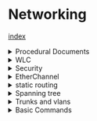 # Networking


[index](index.md)



<details> <summary>Procedural Documents</summary>




[cisco-base-config](cisco-base-config.md) </br>
[cisco-vlsm](cisco-vlsm.md)  </br>
[cisco-vlans](cisco-vlans.md) </br>
[cisco-intervlan-routing](cisco-intervlan-routing.md) </br>
[cisco-static-routing](cisco-static-routing.md) </br>
[Spanning Tree Proceedural](cisco-stp.md) </br>
[cisco-ether](cisco-ether.md) </br>
[cisco-dhcp](cisco-dhcp.md) </br>
[cisco-dhcp6](cisco-dhcp6.md) </br>
[cisco-hsrp](cisco-hsrp.md) </br>
[cisco-security](cisco-security.md)


</summary> </details>


<details> <summary>WLC</summary>

- WLC - Wireless Lan Controller
- A box for wireless stuff

    1. go to ip address of wlan
    2. create the profile and name it similar to the vlan it's on
    3. enable it and select which vlan it should be on
    4. go into the advanced tab and enable 'flexConnect' and 'flexconnect auth'

</summary> </details>





<details> <summary>Security</summary>

[cisco-security](cisco-security.md) </br>
Secure unused ports like this:
```
vlan 1000
name BlackHole
int range g1/0/20-24, g0/0/18-20
shutdown
switchport mode access
switchport access vlan 1000

```

Enable port security on switchport
- only allow one mac address on port
- will shut down port if mac addres number > 1
```
switchport mode access
switchport port-security
end
```

Prevent Vlan hopping attacks
```
!non trunking ports 
switcport mode access
exit

!trunking ports
switchport mode trunk
switchport nonegotiate
switchport trunk native vlan 999
end

!Inactive ports (throw them into blackhole vlan)
switchport mode access
switchport access vlan 1000
exit
```


New Command | What it does
------------|------------
clear port security | removes assigned mac address from secure port
sh port-security int g0/0/1 | display port security information
sh port-security address | show all of the mac addresses and how they were set
(config-if) switchport port-security  | enable switchport security. Must run this 
(config-if) switchport port-security maximum 3 | sets the number of mac addreses on the port. Default is 1
(config-if) switchport port-security mac-address <addressGoesHere> | sets the address
(config-if) switchport port-security mac-address sticky | get mac addresses and save them
(config-if) switchport port-security violation shutdown | if a violation occurs, it is logged, and the device is shut down
(config-if) switchport port-security violation restrict | if a violation occurs, the port drops the packets, device logs the issue
(config-if) switchport port-security violation protect | if a violation occurs, drop the packets. no logging
(config-if) switcport port-security aging type absolue | sets the mac addreses to age constantly.
(config-if) switcport port-security aging type inactivity | sets the mac addresses to only age when inactive.
(config-if) switcport port-security aging static  | do not age addresses.
(config-if) switcport port-security aging time 14 | remove mac address 14 minutes after the aging condition
sh ip dhcp snooping | display snooping information
ip dhcp snooping | globally enable dhcp snooping
ip dhcp snooping vlan 5, 10, 50-60 | enable dhcp snooping on a range of vlans
(config-if) ip dhcp snooping trust | use this for uplinks and server ports. Don't trust user ports
ip dhcp snooping limit rate <packets per second> | use this for end user ports. It mitigates DHCP attacks
(config-if) ip arp inspection trust | don't do arp inspection because interface is trusted
(config-if) ip arp inspection valdiate src-mac | arp inspection mode 
(config-if) ip arp inspection valdiate dst-mac | arp inspection mode
(config-if) ip arp inspection valdiate ip | arp inspecton mode
(config-if) ip arp inspection valdiate src-mac dest-mac ip | Apply multiple modes at the same time
(config-if) no ip dhcp snooping information option | ????????????

To prevent MAC flooding attack
```
int g0/0/0
switcport access vlan 10
switcport mode access 
switchport port-security maximum 5
switchport port-security 
switchport port-security violation restrict
```

To shut down port if there are more than 4 mac addresses
```
int g0/0/0
switcport access vlan 20
switcport mode access 
switchport port-security maximum 4
switchport port-security 
switchport port-security mac-adress sticky
```

Manually configure mac addresses
```
int g0/0/0
switcport access vlan 30
switcport mode access 
switchport port-security 
switchport port-security mac-address aaa.bbb.ccc
```


</summary> </details>




<details> <summary>EtherChannel</summary>

[cisco-ether](cisco-ether.md) </br>


- Combine multiple interfaces to act as one
- Interfaces must have identical speed, duplex, etc
- Interfaces must have idential function (trunk, routed, etc.)

    PAgP modes (Use desirable at all times)
    - 'on' - force this interface to channel without PAgP
    - 'active' - use open source LACP which does the same thing
    - 'PAgP desirable' - nogotiate with others, try to form chanel
    - 'PagP auto' - passive mode, list for channel formation


    ```
    !Configure PAgP mode
    int range g1/0/1-4
    shut
    channel-group 1 mode desireable

    !configure port channel
    int po1 

    !Display the general status of the port channel interface
    sh interfaces port-channel

    !Display one line of information per port channel. Most useful
    sh etherchannel summary

    !Display info about a specific port channel interface
    sh eitherchannel port-channel 

    !Display information about the role of a etherchannel interface
    sh interfaces etherchannel
    ```

</summary> </details>



<details> <summary>static routing</summary>


[cisco-static-routing](cisco-static-routing.md) </br>
[cisco-intervlan-routing](cisco-intervlan-routing.md) </br>
```
int gi0/0
ip add 192.178.1.1 255.255.255.0
duplex auto
speed auto
no shut

```

Types of standard routing:
1. Standard (individual) static route
- `Ip route <unknown network> <mask> <How to get there>`
- **ip route 192.168.3.0 255.255.255.0 192.168.2.2**
2. Default static route
- **ip route 0.0.0.0 0.0.0.0 10.10.10.1**
- routes all traffic to the second router
3. Floating static route
- Usually used as a backup
- Will only appear on the route table if the primary route fails
- The route with the lowest administrative distance is the only one on the route table
- setting distance to 130 is reccomended
```
route rip
version 2
no auto-summary
network 192.168.2.0

```
- Summary static route
General format is:
- `ip route <final destination network address><mask><second router address>`
Floating route format:
- Ip route <receiver network> <mask> <how to get there> <distance>


How to get there:
1. Use "Next-hop route" method if the IP is reachable connected network. ALWAY USE THIS ONE IN CLASS.
- **ip route 192.168.3.0 255.255.255.0 192.168.2.2**
2. Use "directly connected" method if you want to exit a specific interface
- **ip route 192.168.3.0 255.255.255.0 s0/0/0**
3. Use "fully specified" for most possible reliability
- **ip route 192.168.3.0 255.255.255.0 s0/0/0 192.168.2.2**





</summary> </details>


<details> <summary>Spanning tree</summary>

[Spanning Tree Proceedural](cisco-stp.md) </br>
- Redundency can create loops which result in broadcast storms and duplicate unicast frames.
- "Port flapping" getting multiple copies of the same mac address from different ports. PROBLEM
- Spanning tree prevents this by blocking one of the links if a storm is detected
- The 'Root bridge' is the most centerally located switch using in spanning tree STP
- Bridge Protocal Data Unit 'BPDU' contains a 'BID' for determining the root bridge
- A 'BID' or bridge id,  has a mac address, vlan id, and a bridge priority (lower is better)
- PVST:  if there are two possible routes to a device, load balence across both switches
- RSTP:  Load balencing STP, backwards compatable, 

```
!Enables modern PVST mode
spanning-tree mode rapid-pvst

!Sets as root bridge
spanning-tree vlan 1 root primary
end

!backup root bridge
spanning-tree vlan 1 root secondary
end

!set BID priority (lower is better)
spanning-tree vlan 1 priority 24576
end

sh spanning-tree


spanning-tree portfast !disable spanning tree
spanning-tree portfast edge default 
spanning-tree portfast default
spanning-tree portfast bpduguard default !global safeguard to prevent broadcast storm
spanning-tree bpduguard enable !single interface safeguard to prevent broadcast storm
spanning-tree portfast edge bpduguard default
spanning-tree portfast bpduguard default
```



</summary> </details>






<details> <summary>Trunks and vlans</summary>

[cisco-vlans](cisco-vlans.md)


* vLans are basically groups of ports on the same switch that are logically separated into groups.
* ISL - Inter Switch Link trunks.
    + tag all traffic going through the trunk with a vLan ID allowing multiple vLans to use one cable. 
    + trunk is used to connect multiple switches with multiple vLans while keeping traffic separated.
* 802.1q Trunk
    + Native vLans have Un-tagged traffic for security to stop "spoofed tag attacks". 



New Command | what it does
------------|-------------
vlan 33 | creates or edits a vlan
(config-vlan)# name bleh | names a vlan bleh
do sh vlan brief | shows vlan
(config-if)switchport trunk encapsulation dot1q | sets the trunk mode to the modern 802.1q.
(config-if)switchport nonegotiate | disables the trunk mode legacy compatability
(config-if)switchport mode trunk | sets the interface as a trunk, doesn't work on layer 3 switch
(config-if)switchport access vlan 33 | Allows the interface to access vlan 33
(config-if)switchport trunk allowed vlan 33,44,55,63 | allow vlans to cross the trunk link
(config-if)switchport trunk native vlan 888 | sets the native vlan
(config-if)do sh int trunk | shows useful information about the trunk



</summary> </details>

<details> <summary>Basic Commands </summary>

#### Command Modes
   prompt       |   Name of mode     | purpose
----------------|--------------------|------------
Router>         | user exec mode     | the first mode used at login, few privs
Router#         | priv exec mode     | do basic things like ping, ssh, and set the system clock
Router(config)# | global config mode | the mode used to edit most settings on routers or switches
Router(config-line)#| line config mode | sub mode within global, used to edit ssh  and console connections 
Router(config-if)#  | interface config | sub mode within gloabl, used to edit interfaces



#### Priv Exec Mode

  command                 |  purpose 
--------------------------|---------
show running-config       | show the configuration running in ram
copy run start            | save the current running configuration as the startup configuration
config t                  | enter global config mode
reload                    | restart the device
clock set 07:13:00 October 15 2022 | purpose is self evident
ping                      | network troubleshooting
tracert                   | network troubleshooting
ssh 92.168.1.100          |  remote access


#### Global Config Mode
  command                 |  purpose 
--------------------------|---------
line vty 0 15 | enter line config mode to edit ssh
line con 0 | enter line config mode 
interface gigabitEthernet 0/0/0 | enter interface config mode
hostname R1 | sets the hostname of the device
banner motd "no unauthorized access is allowed" | sets the motd
enable password class | sets password  'class" for restricting access to priv exec mode
enable secret class | sets encrypted password 'class' for restricting access to priv exec
service password-encryption | sets encryption on all passwords


#### Line Config Mode
  command                 |  purpose 
--------------------------|---------
password cisco | enter the terminal
login | enter for configuration
transport input ssh | allows remote access on this vty

#### Interface Config Mode
  command                 |  purpose 
--------------------------|---------
interface g0/0/0          | configure interface on router 
interface vlan1 | configure interface on switch
ip address 192.168.1.1 255.255.255.0 | configure ipv6 addresses on switches or routers
ipv6 add 2001:db8:224:0::1/64 | configure ipv6 addresses on routers
no shutdown               | turn on the interface



</summary> </details>















